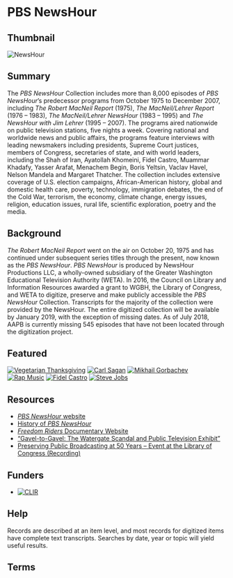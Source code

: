 # PBS NewsHour

## Thumbnail

![NewsHour](https://s3.amazonaws.com/americanarchive.org/special-collections/NewsHour.jpg "NewsHour")

## Summary

The *PBS NewsHour* Collection includes more than 8,000 episodes of *PBS NewsHour*’s predecessor programs from October 1975 to December 2007, including *The Robert MacNeil Report* (1975), *The MacNeil/Lehrer Report* (1976 – 1983), *The MacNeil/Lehrer NewsHour* (1983 – 1995) and *The NewsHour with Jim Lehrer* (1995 – 2007). The programs aired nationwide on public television stations, five nights a week. Covering national and worldwide news and public affairs, the programs feature interviews with leading newsmakers including presidents, Supreme Court justices, members of Congress, secretaries of state, and with world leaders, including the Shah of Iran, Ayatollah Khomeini, Fidel Castro, Muammar Khadafy, Yasser Arafat, Menachem Begin, Boris Yeltsin, Vaclav Havel, Nelson Mandela and Margaret Thatcher. The collection includes extensive coverage of U.S. election campaigns, African-American history, global and domestic health care, poverty, technology, immigration debates, the end of the Cold War, terrorism, the economy, climate change, energy issues, religion, education issues, rural life, scientific exploration, poetry and the media.

## Background

*The Robert MacNeil Report* went on the air on October 20, 1975 and has continued under subsequent series titles through the present, now known as the *PBS NewsHour*. *PBS NewsHour* is produced by NewsHour Productions LLC, a wholly-owned subsidiary of the Greater Washington Educational Television Authority (WETA). In 2016, the Council on Library and Information Resources awarded a grant to WGBH, the Library of Congress, and WETA to digitize, preserve and make publicly accessible the *PBS NewsHour* Collection. Transcripts for the majority of the collection were provided by the NewsHour. The entire digitized collection will be available by January 2019, with the exception of missing dates. As of July 2018, AAPB is currently missing 545 episodes that have not been located through the digitization project.

## Featured

[![Vegetarian Thanksgiving](https://s3.amazonaws.com/americanarchive.org/special-collections/cpb-aacip-507-v40js9j21w.jpg)](/catalog/cpb-aacip_507-v40js9j21w)
[![Carl Sagan](https://s3.amazonaws.com/americanarchive.org/special-collections/cpb-aacip-507-5m6251g61q.jpg)](/catalog/cpb-aacip_507-5m6251g61q)
[![Mikhail Gorbachev](https://s3.amazonaws.com/americanarchive.org/special-collections/cpb-aacip-507-kh0dv1dd19.jpg)](/catalog/cpb-aacip_507-kh0dv1dd19)
[![Rap Music](https://s3.amazonaws.com/americanarchive.org/special-collections/cpb-aacip-507-bg2h708m29.jpg)](/catalog/cpb-aacip_507-bg2h708m29)
[![Fidel Castro](https://s3.amazonaws.com/americanarchive.org/special-collections/cpb-aacip-507-348gf0nd1k.jpg)](/catalog/cpb-aacip_507-348gf0nd1k)
[![Steve Jobs](https://s3.amazonaws.com/americanarchive.org/special-collections/cpb-aacip-507-7m03x8471d.jpg)](/catalog/cpb-aacip_507-7m03x8471d)

## Resources

- [*PBS NewsHour* website](https://www.pbs.org/newshour/)
- [History of *PBS NewsHour*](https://www.pbs.org/newshour/about/history)
- [<em>Freedom Riders</em> Documentary Website](http://www.pbs.org/wgbh/americanexperience/films/freedomriders/) 
- [“Gavel-to-Gavel: The Watergate Scandal and Public Television Exhibit”](http://americanarchive.org/exhibits/watergate)
- [Preserving Public Broadcasting at 50 Years – Event at the Library of Congress (Recording)](https://www.youtube.com/watch?v=cHsceZqsH2M&t=)

## Funders

- [![CLIR](https://s3.amazonaws.com/americanarchive.org/org-logos/clir_logo.png "CLIR Logo")](https://www.clir.org/)

## Help

Records are described at an item level, and most records for digitized items have complete text transcripts. Searches by date, year or topic will yield useful results. 

## Terms


